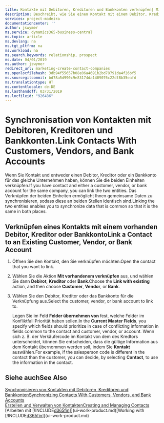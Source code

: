 ```yaml
---
title: Kontakte mit Debitoren, Kreditoren und Bankkonten verknüpfen| Microsoft Docs
description: Beschreibt, wie Sie einen Kontakt mit einem Debitor, Kreditor oder einem Bankkonto aus dem gleichen Unternehmen verknüpfen, sodass Sie allgemeine Daten synchronisieren können.
services: project-madeira
documentationcenter: ''
author: jswymer
ms.service: dynamics365-business-central
ms.topic: article
ms.devlang: na
ms.tgt_pltfrm: na
ms.workload: na
ms.search.keywords: relationship, prospect
ms.date: 04/01/2019
ms.author: jswymer
redirect_url: marketing-create-contact-companies
ms.openlocfilehash: 3db94f55657b08e06a4691b2bd78791da4f26bf5
ms.sourcegitcommit: bd78a5d990c9e83174da1409076c22df8b35eafd
ms.translationtype: HT
ms.contentlocale: de-DE
ms.lasthandoff: 03/31/2019
ms.locfileid: "926486"
---
```

# <a name="link-contacts-with-customers-vendors-and-bank-accounts"></a><span data-ttu-id="7b325-103">Synchronisation von Kontakten mit Debitoren, Kreditoren und Bankkonten.</span><span class="sxs-lookup"><span data-stu-id="7b325-103">Link Contacts With Customers, Vendors, and Bank Accounts</span></span>
<span data-ttu-id="7b325-104">Wenn Sie Kontakt und entweder einen Debitor, Kreditor oder ein Bankkonto für das gleiche Unternehmen haben, können Sie die beiden Einheiten verknüpfen.</span><span class="sxs-lookup"><span data-stu-id="7b325-104">If you have contact and either a customer, vendor, or bank account for the same company, you can link the two entities.</span></span> <span data-ttu-id="7b325-105">Das Verknüpfen der beiden Einheiten ermöglicht Ihnen gemeinsame Daten zu synchronisieren, sodass diese an beiden Stellen identisch sind.</span><span class="sxs-lookup"><span data-stu-id="7b325-105">Linking the two entities enables you to synchronize data that is common so that it is the same in both places.</span></span>

## <a name="link-a-contact-to-an-existing-customer-vendor-or-bank-account"></a><span data-ttu-id="7b325-106">Verknüpfen eines Kontakts mit einem vorhanden Debitor, Kreditor oder Bankkonto</span><span class="sxs-lookup"><span data-stu-id="7b325-106">Link a Contact to an Existing Customer, Vendor, or Bank Account</span></span>
1. <span data-ttu-id="7b325-107">Öffnen Sie den Kontakt, den Sie verknüpfen möchten.</span><span class="sxs-lookup"><span data-stu-id="7b325-107">Open the contact that you want to link.</span></span>
2. <span data-ttu-id="7b325-108">Wählen Sie die Aktion **Mit vorhandenem verknüpfen** aus, und wählen Sie dann **Debirot**, **Kreditor** oder **Bank**.</span><span class="sxs-lookup"><span data-stu-id="7b325-108">Choose the **Link with existing** action, and then choose **Customer**, **Vendor**, or **Bank**.</span></span>
3. <span data-ttu-id="7b325-109">Wählen Sie den Debitor, Kreditor oder das Bankkonto für die Verknüpfung aus.</span><span class="sxs-lookup"><span data-stu-id="7b325-109">Select the customer, vendor, or bank account to link to.</span></span>

   <span data-ttu-id="7b325-110">Legen Sie im Feld **Felder übernehmen von** fest, welche Felder im Konfliktfall Priorität haben sollen.</span><span class="sxs-lookup"><span data-stu-id="7b325-110">In the **Current Master Fields**, you specify which fields should prioritize in case of conflicting information in fields common to the contact and customer, vendor, or account.</span></span> <span data-ttu-id="7b325-111">Wenn sich z. B. der Verkäufercode im Kontakt von dem des Kredtors unterscheidet, können Sie entscheiden, dass die gültige Information aus dem Kontakt übernommen werden soll, indem Sie **Kontakt** auswählen.</span><span class="sxs-lookup"><span data-stu-id="7b325-111">For example, if the salesperson code is different in the contact than the customer, you can decide, by selecting **Contact**, to use the information in the contact.</span></span>

## <a name="see-also"></a><span data-ttu-id="7b325-112">Siehe auch</span><span class="sxs-lookup"><span data-stu-id="7b325-112">See Also</span></span>
[<span data-ttu-id="7b325-113">Synchronisieren von Kontakten mit Debitoren, Kreditoren und Bankkonten</span><span class="sxs-lookup"><span data-stu-id="7b325-113">Synchronizing Contacts With Customers, Vendors, and Bank Accounts</span></span>](marketing-synchronize-contacts-customers-vendors-bank-accounts.md)  
[<span data-ttu-id="7b325-114">Erstellen und Verwalten von Kontakten</span><span class="sxs-lookup"><span data-stu-id="7b325-114">Creating and Managing Contacts</span></span>](marketing-contacts.md)  
<span data-ttu-id="7b325-115">[Arbeiten mit [!INCLUDE[d365fin](includes/d365fin_md.md)]](ui-work-product.md)</span><span class="sxs-lookup"><span data-stu-id="7b325-115">[Working with [!INCLUDE[d365fin](includes/d365fin_md.md)]](ui-work-product.md)</span></span>  
